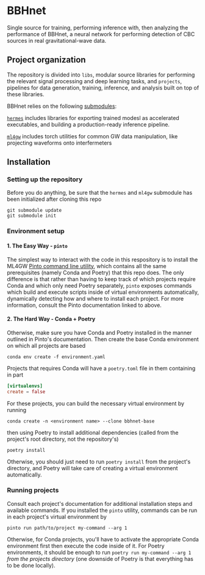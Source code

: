 # BBHnet
Single source for training, performing inference with, then analyzing the performance of BBHnet, a neural network for performing detection of CBC sources in real gravitational-wave data.


## Project organization
The repository is divided into `libs`, modular source libraries for performing the relevant signal processing and deep learning tasks, and `projects`, pipelines for data generation, training, inference, and analysis built on top of these libraries. 

BBHnet relies on the following [submodules](https://git-scm.com/book/en/v2/Git-Tools-Submodules):


[`hermes`](https://github.com/ML4GW/hermes) includes libraries for exporting trained modesl as accelerated executables, and building a production-ready inference pipeline.


[`ml4gw`](https://github.com/ML4GW/hermes) includes torch utilities for common GW data manipulation, like projecting waveforms onto interfermeters


## Installation
### Setting up the repository
Before you do anything, be sure that the `hermes` and `ml4gw` submodule has been initialized after cloning this repo
```
git submodule update
git submodule init
```

### Environment setup
#### 1. The Easy Way - `pinto`
The simplest way to interact with the code in this respository is to install the ML4GW [Pinto command line utility](https://ml4gw.github.io/pinto/), which contains all the same prerequisites (namely Conda and Poetry) that this repo does.
The only difference is that rather than having to keep track of which projects require Conda and which only need Poetry separately, `pinto` exposes commands which build and execute scripts inside of virtual environments automatically, dynamically detecting how and where to install each project.
For more information, consult the Pinto documentation linked to above.

#### 2. The Hard Way - Conda + Poetry
Otherwise, make sure you have Conda and Poetry installed in the manner outlined in Pinto's documentation.
Then create the base Conda environment on which all projects are based

```console
conda env create -f environment.yaml
```

Projects that requires Conda will have a `poetry.toml` file in them containing in part

```toml
[virtualenvs]
create = false
```

For these projects, you can build the necessary virtual environment by running 

```console
conda create -n <environment name> --clone bbhnet-base
```

then using Poetry to install additional dependencies (called from the project's root directory, not the repository's)

```console
poetry install
```

Otherwise, you should just need to run `poetry install` from the project's directory, and Poetry will take care of creating a virtual environment automatically.

### Running projects
Consult each project's documentation for additional installation steps and available commands. If you installed the `pinto` utility, commands can be run
in each project's virtual environment by

```console
pinto run path/to/project my-command --arg 1
```

Otherwise, for Conda projects, you'll have to activate the appropriate Conda environment first then execute the code inside of it.
For Poetry environments, it should be enough to run `poetry run my-command --arg 1` _from the projects directory_ (one downside of Poetry is that everything has to be done locally).
